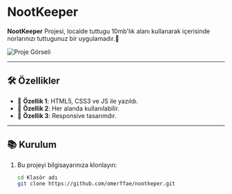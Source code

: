 # NootKeeper

**NootKeeper** Projesi, localde tuttugu 10mb'lık alanı kullanarak içerisinde norlarınızı tuttugunuz bir uygulamadır.🚀  

![Proje Görseli](nootkeper-gif.gif)  

---

## 🛠️ Özellikler

- 🔹 **Özellik 1**: HTML5, CSS3 ve JS ile yazıldı.
- 🔹 **Özellik 2**: Her alanda kullanılabilir.  
- 🔹 **Özellik 3**: Responsive tasarımdır.  

---

## 📚 Kurulum

1. Bu projeyi bilgisayarınıza klonlayın:  
   ```bash
   cd Klasör adı
   git clone https://github.com/omerffae/nootkeper.git

